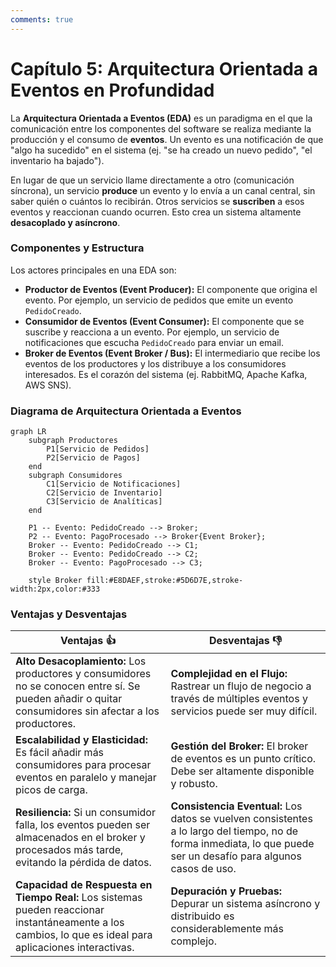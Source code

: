 ```yaml
---
comments: true 
---
```

# Capítulo 5: Arquitectura Orientada a Eventos en Profundidad

La **Arquitectura Orientada a Eventos (EDA)** es un paradigma en el que la comunicación entre los componentes del software se realiza mediante la producción y el consumo de **eventos**. Un evento es una notificación de que "algo ha sucedido" en el sistema (ej. "se ha creado un nuevo pedido", "el inventario ha bajado").

En lugar de que un servicio llame directamente a otro (comunicación síncrona), un servicio **produce** un evento y lo envía a un canal central, sin saber quién o cuántos lo recibirán. Otros servicios se **suscriben** a esos eventos y reaccionan cuando ocurren. Esto crea un sistema altamente **desacoplado y asíncrono**.

### **Componentes y Estructura**

Los actores principales en una EDA son:

* **Productor de Eventos (Event Producer):** El componente que origina el evento. Por ejemplo, un servicio de pedidos que emite un evento `PedidoCreado`.  
* **Consumidor de Eventos (Event Consumer):** El componente que se suscribe y reacciona a un evento. Por ejemplo, un servicio de notificaciones que escucha `PedidoCreado` para enviar un email.  
* **Broker de Eventos (Event Broker / Bus):** El intermediario que recibe los eventos de los productores y los distribuye a los consumidores interesados. Es el corazón del sistema (ej. RabbitMQ, Apache Kafka, AWS SNS).

### **Diagrama de Arquitectura Orientada a Eventos**

```mermaid
graph LR
    subgraph Productores
        P1[Servicio de Pedidos]
        P2[Servicio de Pagos]
    end
    subgraph Consumidores
        C1[Servicio de Notificaciones]
        C2[Servicio de Inventario]
        C3[Servicio de Analíticas]
    end

    P1 -- Evento: PedidoCreado --> Broker;
    P2 -- Evento: PagoProcesado --> Broker{Event Broker};
    Broker -- Evento: PedidoCreado --> C1;
    Broker -- Evento: PedidoCreado --> C2;
    Broker -- Evento: PagoProcesado --> C3;

    style Broker fill:#E8DAEF,stroke:#5D6D7E,stroke-width:2px,color:#333

```

### **Ventajas y Desventajas**

| Ventajas 👍 | Desventajas 👎 |
| ----- | ----- |
| **Alto Desacoplamiento:** Los productores y consumidores no se conocen entre sí. Se pueden añadir o quitar consumidores sin afectar a los productores. | **Complejidad en el Flujo:** Rastrear un flujo de negocio a través de múltiples eventos y servicios puede ser muy difícil. |
| **Escalabilidad y Elasticidad:** Es fácil añadir más consumidores para procesar eventos en paralelo y manejar picos de carga. | **Gestión del Broker:** El broker de eventos es un punto crítico. Debe ser altamente disponible y robusto. |
| **Resiliencia:** Si un consumidor falla, los eventos pueden ser almacenados en el broker y procesados más tarde, evitando la pérdida de datos. | **Consistencia Eventual:** Los datos se vuelven consistentes a lo largo del tiempo, no de forma inmediata, lo que puede ser un desafío para algunos casos de uso. |
| **Capacidad de Respuesta en Tiempo Real:** Los sistemas pueden reaccionar instantáneamente a los cambios, lo que es ideal para aplicaciones interactivas. | **Depuración y Pruebas:** Depurar un sistema asíncrono y distribuido es considerablemente más complejo. |
